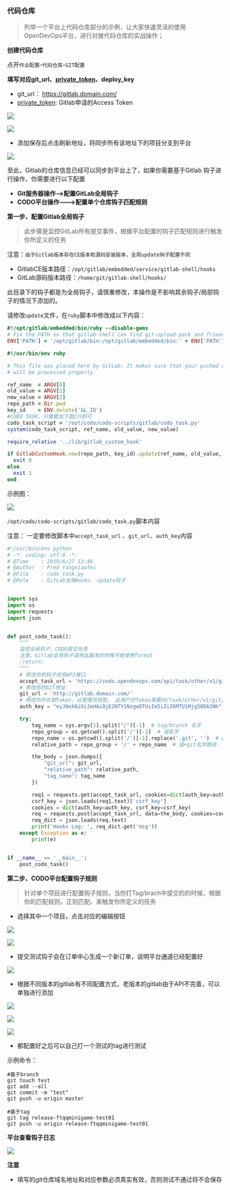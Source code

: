 ### 代码仓库

> 列举一个平台上代码仓库部分的示例，让大家快速灵活的使用OpenDevOps平台，进行对接代码仓库的实战操作；

**创建代码仓库**

点开`作业配置`-`代码仓库`-`GIT配置`

**填写对应git_url、[private_token](https://docs.gitlab.com/ee/user/profile/personal_access_tokens.html)、deploy_key**

- git_url： https://gitlab.domain.com/
- [private_token](https://docs.gitlab.com/ee/user/profile/personal_access_tokens.html): Gitlab申请的Access Token

![](./_static/images/create_git01.png)

![](./_static/images/20190705172432.png)

- 添加保存后点击刷新地址，将同步所有该地址下的项目分支到平台

![](./_static/images/create_git03.png)



至此，Gitlab的仓库信息已经可以同步到平台上了，如果你需要基于Gitlab 钩子进行操作，你需要进行以下配置

- **Git服务器操作-->配置GitLab全局钩子**
- **CODO平台操作--->配置单个仓库钩子匹配规则**





**第一步、配置Gitlab全局钩子**

> 此步骤是监控GitLab所有提交事件，根据平台配置的钩子匹配规则进行触发你所定义的任务

注意：`由于Gitlab版本存在CE版本和源码安装版本，全局update钩子配置不同`

- GitlabCE版本路径：`/opt/gitlab/embedded/service/gitlab-shell/hooks`
- GitLab源码版本路径：`/home/git/gitlab-shell/hooks/`

此目录下的钩子都是为全局钩子，请慎重修改，本操作是不影响其余钩子/局部钩子的情况下添加的。

请修改`update`文件，在`ruby`脚本中修改成以下内容：

```ruby
#!/opt/gitlab/embedded/bin/ruby --disable-gems
# Fix the PATH so that gitlab-shell can find git-upload-pack and friends.
ENV['PATH'] = '/opt/gitlab/bin:/opt/gitlab/embedded/bin:' + ENV['PATH']

#!/usr/bin/env ruby

# This file was placed here by GitLab. It makes sure that your pushed commits
# will be processed properly.

ref_name  = ARGV[0]
old_value = ARGV[1]
new_value = ARGV[2]
repo_path = Dir.pwd
key_id    = ENV.delete('GL_ID')
#CODO TASK，只需要加下面2行即可
codo_task_script = '/opt/codo/codo-scripts/gitlab/codo_task.py'
system(codo_task_script, ref_name, old_value, new_value)

require_relative '../lib/gitlab_custom_hook'

if GitlabCustomHook.new(repo_path, key_id).update(ref_name, old_value, new_value)
  exit 0
else
  exit 1
end

```
示例图：

![](./_static/images/20190705174524.png)


`/opt/codo/codo-scripts/gitlab/codo_task.py`脚本内容

注意： 一定要修改脚本中`accept_task_url` 、`git_url`、`auth_key`内容

```python
#!/usr/bin/env python
# -*- coding: utf-8 -*-
# @Time    : 2019/6/27 13:48
# @Author  : Fred Yangxiaofei
# @File    : codo_task.py
# @Role    : GitLab全局Hooks  update钩子


import sys
import os
import requests
import json


def post_codo_task():
    """
    监控全局钩子，CODO提交任务
    注意，Gitlab全局钩子调用此脚本的时候不能使用format
    :return:
    """
    # 修改你的钩子任务API接口
    accept_task_url = 'https://codo.opendevops.com/api/task/other/v1/git/hooks/'
    # 修改你的GIT地址
    git_url = 'http://gitlab.domain.com/'
    # 修改你的长期Token，从管理员获取， 此用户的Token需要对/task/other/v1/git/hooks/接口有权限
    auth_key = "eyJ0eXAiOiJeHAiOjE2NTY1NzgwOTUsIm5iZiI6MTU1Mjg5ODA3Nh"

    try:
        tag_name = sys.argv[1].split("/")[-1]  # tag/branch 名字
        repo_group = os.getcwd().split('/')[-2]  # 组名字
        repo_name = os.getcwd().split('/')[-1].replace('.git', '')  # git名字
        relative_path = repo_group + '/' + repo_name  # 组+git名字路径

        the_body = json.dumps({
            "git_url": git_url,
            "relative_path": relative_path,
            "tag_name": tag_name
        })

        req1 = requests.get(accept_task_url, cookies=dict(auth_key=auth_key))
        csrf_key = json.loads(req1.text)['csrf_key']
        cookies = dict(auth_key=auth_key, csrf_key=csrf_key)
        req = requests.post(accept_task_url, data=the_body, cookies=cookies)
        req_dict = json.loads(req.text)
        print('Hooks Log: ', req_dict.get('msg'))
    except Exception as e:
        print(e)


if __name__ == '__main__':
    post_codo_task()

```



**第二步、CODO平台配置钩子规则**

> 针对单个项目进行配置钩子规则，当你打Tag/brach中提交的的时候，根据你的匹配规则，正则匹配、来触发你所定义的任务


- 选择其中一个项目，点击对应的编辑按钮

![](./_static/images/create_git_hook01.png)

![](./_static/images/create_git_hook02.png)

- 提交测试钩子会在订单中心生成一个新订单，说明平台通道已经配置好

![](./_static/images/create_git_hook03.png)


- 根据不同版本的gitlab有不同配置方式，老版本的gitlab由于API不完善，可以单独进行添加

![](./_static/images/create_git04.png)

![](./_static/images/create_git05.png)




![](./_static/images/create_git_hook02.png)



- 都配置好之后可以自己打一个测试的tag进行测试

示例命令：

```shell
#基于branch
git touch test
git add --all
git commit -m "test"
git push -u origin master

#基于tag
git tag release-ftqqminigame-test01
git push -u origin release-ftqqminigame-test01

```

**平台查看钩子日志**  

![](./_static/images/20190705175739.png)



**注意**

- 填写的git仓库域名地址和对应参数必须真实有效，否则测试不通过将不会保存